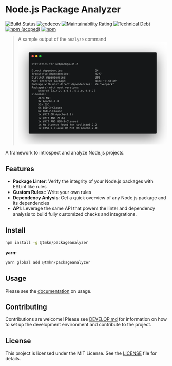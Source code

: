 # Node.js Package Analyzer

[![Build Status](https://dev.azure.com/tmkndev/packageanalyzer/_apis/build/status/tmkn.packageanalyzer?branchName=master)](https://dev.azure.com/tmkndev/packageanalyzer/_build/latest?definitionId=1&branchName=master)
[![codecov](https://codecov.io/gh/tmkn/packageanalyzer/branch/master/graph/badge.svg)](https://codecov.io/gh/tmkn/packageanalyzer)
[![Maintainability Rating](https://sonarcloud.io/api/project_badges/measure?project=tmkn_packageanalyzer&metric=sqale_rating)](https://sonarcloud.io/dashboard?id=tmkn_packageanalyzer)
[![Technical Debt](https://sonarcloud.io/api/project_badges/measure?project=tmkn_packageanalyzer&metric=sqale_index)](https://sonarcloud.io/dashboard?id=tmkn_packageanalyzer)
[![npm (scoped)](https://img.shields.io/npm/v/@tmkn/packageanalyzer)](https://www.npmjs.com/package/@tmkn/packageanalyzer)
[![npm](https://img.shields.io/npm/dw/@tmkn/packageanalyzer)](https://www.npmjs.com/package/@tmkn/packageanalyzer)

> A sample output of the `analyze` command
> ![App Banner](./banner.png)

A framework to introspect and analyze Node.js projects.

## Features

- **Package Linter**: Verify the integrity of your Node.js packages with ESLint like rules
- **Custom Rules:**: Write your own rules
- **Dependency Anlysis**: Get a quick overview of any Node.js package and its dependencies
- **API**: Leverage the same API that powers the linter and dependency analysis to build fully customized checks and integrations.

## Install

```bash
npm install -g @tmkn/packageanalyzer
```

**yarn:**

```bash
yarn global add @tmkn/packageanalyzer
```

## Usage

Please see the [documentation](https://packageanalyzer-docs.vercel.app/) on usage.

## Contributing

Contributions are welcome! Please see [DEVELOP.md](./DEVELOP.md) for information on how to set up the development environment and contribute to the project.

## License

This project is licensed under the MIT License. See the [LICENSE](./LICENSE) file for details.
